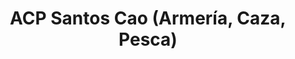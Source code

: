 ---
title: "ACP Santos Cao (Armería, Caza, Pesca)"
url: /pontevedra/acp-santos-cao-armeria-caza-pesca/
shop: Allgemein
---